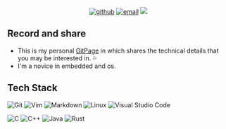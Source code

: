 <p  align="center">
  <!--
  <img src="https://github-readme-stats.vercel.app/api?username=HangX-Ma&theme=tokyonight&rank_icon=github&show_icons=true&include_all_commits=true&hide_border=true" alt="HangX-Ma's github stats" /></br>-->
  <a href="https://HangX-Ma.github.io"><img src="https://img.shields.io/static/v1?logo=github&label=&message=GitPage&color=36393f&style=flat-square" alt="github"></a>
  <a href="mailto:contour.9x@gmail.com"><img src="https://img.shields.io/badge/email-reveal-2a8?style=flat-square&logo=Gmail&logoColor=white&color=FF6A6A" alt="email"/></a>
  <img src="https://komarev.com/ghpvc/?username=HangX-Ma&logo=github&label=Github%20Visits&color=9ACD32&logoColor=white&style=flat-square" />
</p>

## Record and share 
- This is my personal [GitPage](https://hangx-ma.github.io) in which shares the technical details that you may be interested in. 💦
- I'm a novice in embedded and os.

## Tech Stack

![Git](https://img.shields.io/badge/-Git-333333?style=flat&logo=git)
![Vim](https://img.shields.io/badge/-Vim-333333?style=flat&logo=vim)
![Markdown](https://img.shields.io/badge/-Markdown-333333?style=flat&logo=markdown)
![Linux](https://img.shields.io/badge/-Linux-333333?style=flat&logo=Linux&logoColor=FCC624)
![Visual Studio Code](https://img.shields.io/badge/Visual%20Studio%20Code-333333?style=flat&logo=visual-studio-code&logoColor=white)


![C](https://img.shields.io/badge/-C-333333?style=flat&logo=c)
![C++](https://img.shields.io/badge/-C%2B%2B-333333?style=flat&logo=c%2B%2B)
![Java](https://img.shields.io/badge/-Java-333333?style=flat&logo=java)
![Rust](https://img.shields.io/badge/-Rust-333333?style=flat&logo=rust)


<!--
**HangX-Ma/HangX-Ma** is a ✨ _special_ ✨ repository because its `README.md` (this file) appears on your GitHub profile.

Here are some ideas to get you started:

- 🔭 I’m currently working on ...
- 🌱 I’m currently learning ...
- 👯 I’m looking to collaborate on ...
- 🤔 I’m looking for help with ...
- 💬 Ask me about ...
- 📫 How to reach me: ...
- 😄 Pronouns: ...
- ⚡ Fun fact: ...
-->
